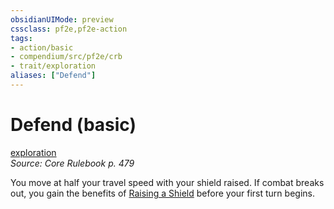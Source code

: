 ```yaml
---
obsidianUIMode: preview
cssclass: pf2e,pf2e-action
tags:
- action/basic
- compendium/src/pf2e/crb
- trait/exploration
aliases: ["Defend"]
---
```

# Defend (basic)
[exploration](/rules/traits/exploration.md)  
*Source: Core Rulebook p. 479*  



You move at half your travel speed with your shield raised. If combat breaks out, you gain the benefits of [Raising a Shield](/rules/actions/raise-a-shield.md) before your first turn begins.